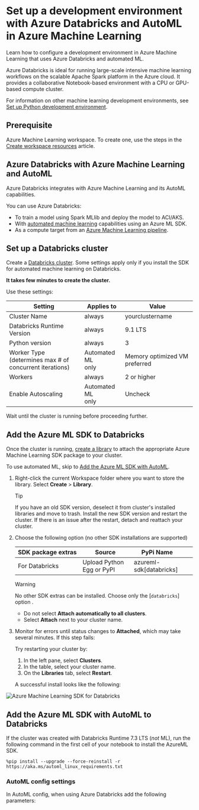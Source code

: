 
# Set up a development environment with Azure Databricks and AutoML in Azure Machine Learning 

Learn how to configure a development environment in Azure Machine Learning that uses Azure Databricks and automated ML.

Azure Databricks is ideal for running large-scale intensive machine learning workflows on the scalable Apache Spark platform in the Azure cloud. It provides a collaborative Notebook-based environment with a CPU or GPU-based compute cluster.

For information on other machine learning development environments, see [Set up Python development environment](how-to-configure-environment.md).


## Prerequisite

Azure Machine Learning workspace. To create one, use the steps in the [Create workspace resources](quickstart-create-resources.md) article.


## Azure Databricks with Azure Machine Learning and AutoML

Azure Databricks integrates with Azure Machine Learning and its AutoML capabilities. 

You can use Azure Databricks:

+ To train a model using Spark MLlib and deploy the model to ACI/AKS.
+ With [automated machine learning](concept-automated-ml.md) capabilities using an Azure ML SDK.
+ As a compute target from an [Azure Machine Learning pipeline](concept-ml-pipelines.md).

## Set up a Databricks cluster

Create a [Databricks cluster](/azure/databricks/scenarios/quickstart-create-databricks-workspace-portal). Some settings apply only if you install the SDK for automated machine learning on Databricks.

**It takes few minutes to create the cluster.**

Use these settings:

| Setting |Applies to| Value |
|----|---|---|
| Cluster Name |always| yourclustername |
| Databricks Runtime Version |always| 9.1 LTS|
| Python version |always| 3 |
| Worker Type <br>(determines max # of concurrent iterations) |Automated ML<br>only| Memory optimized VM preferred |
| Workers |always| 2 or higher |
| Enable Autoscaling |Automated ML<br>only| Uncheck |

Wait until the cluster is running before proceeding further.

## Add the Azure ML SDK to Databricks

Once the cluster is running, [create a library](https://docs.databricks.com/user-guide/libraries.html#create-a-library) to attach the appropriate Azure Machine Learning SDK package to your cluster. 

To use automated ML, skip to [Add the Azure ML SDK with AutoML](#add-the-azure-ml-sdk-with-automl-to-databricks).


1. Right-click the current Workspace folder where you want to store the library. Select **Create** > **Library**.
    
    > [!TIP]
    > If you have an old SDK version, deselect it from cluster's installed libraries and move to trash. Install the new SDK version and restart the cluster. If there is an issue after the restart, detach and reattach your cluster.

1. Choose the following option (no other SDK installations are supported)

   |SDK&nbsp;package&nbsp;extras|Source|PyPi&nbsp;Name&nbsp;&nbsp;&nbsp;&nbsp;&nbsp;&nbsp;|
   |----|---|---|
   |For Databricks| Upload Python Egg or PyPI | azureml-sdk[databricks]|

   > [!WARNING]
   > No other SDK extras can be installed. Choose only the [`databricks`] option .

   * Do not select **Attach automatically to all clusters**.
   * Select  **Attach** next to your cluster name.

1. Monitor for errors until status changes to **Attached**, which may take several minutes.  If this step fails:

   Try restarting your cluster by:
   1. In the left pane, select **Clusters**.
   1. In the table, select your cluster name.
   1. On the **Libraries** tab, select **Restart**.

   A successful install looks like the following: 

  ![Azure Machine Learning SDK for Databricks](./media/how-to-configure-environment/amlsdk-withoutautoml.jpg) 

## Add the Azure ML SDK with AutoML to Databricks
If the cluster was created with Databricks Runtime 7.3 LTS (*not* ML), run the following command in the first cell of your notebook to install the AzureML SDK.

```
%pip install --upgrade --force-reinstall -r https://aka.ms/automl_linux_requirements.txt
```

### AutoML config settings

In AutoML config, when using Azure Databricks add the following parameters:

